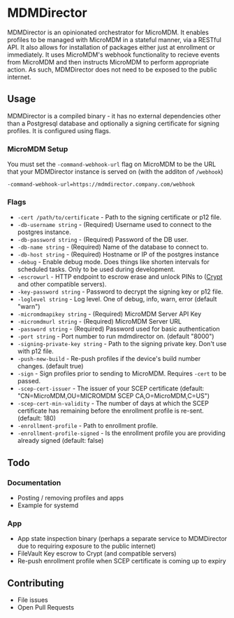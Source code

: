 # MDMDirector

MDMDirector is an opinionated orchestrator for MicroMDM. It enables profiles to be managed with MicroMDM in a stateful manner, via a RESTful API. It also allows for installation of packages either just at enrollment or immediately. It uses MicroMDM's webhook functionality to recieve events from MicroMDM and then instructs MicroMDM to perform appropriate action. As such, MDMDirector does not need to be exposed to the public internet.

## Usage

MDMDirector is a compiled binary - it has no external dependencies other than a Postgresql database and optionally a signing certificate for signing profiles. It is configured using flags.

### MicroMDM Setup

You must set the `-command-webhook-url` flag on MicroMDM to be the URL that your MDMDirector instance is served on (with the additon of `/webhook`)

```
-command-webhook-url=https://mdmdirector.company.com/webhook
```

### Flags

- `-cert /path/to/certificate` - Path to the signing certificate or p12 file.
- `-db-username string` - (Required) Username used to connect to the postgres instance.
- `-db-password string` - (Required) Password of the DB user.
- `-db-name string` - (Required) Name of the database to connect to.
- `-db-host string` - (Required) Hostname or IP of the postgres instance
- `-debug` - Enable debug mode. Does things like shorten intervals for scheduled tasks. Only to be used during development.
- `-escrowurl` - HTTP endpoint to escrow erase and unlock PINs to ([Crypt](https://github.com/grahamgilbert/crypt-server) and other compatible servers).
- `-key-password string` - Password to decrypt the signing key or p12 file.
- `-loglevel string` - Log level. One of debug, info, warn, error (default "warn")
- `-micromdmapikey string` - (Required) MicroMDM Server API Key
- `-micromdmurl string` - (Required) MicroMDM Server URL
- `-password string` - (Required) Password used for basic authentication
- `-port string` - Port number to run mdmdirector on. (default "8000")
- `-signing-private-key string` - Path to the signing private key. Don't use with p12 file.
- `-push-new-build` - Re-push profiles if the device's build number changes. (default true)
- `-sign` - Sign profiles prior to sending to MicroMDM. Requires `-cert` to be passed.
- `-scep-cert-issuer` - The issuer of your SCEP certificate (default: "CN=MicroMDM,OU=MICROMDM SCEP CA,O=MicroMDM,C=US")
- `-scep-cert-min-validity` - The number of days at which the SCEP certificate has remaining before the enrollment profile is re-sent. (default: 180)
- `-enrollment-profile` - Path to enrollment profile.
- `-enrollment-profile-signed` - Is the enrollment profile you are providing already signed (default: false)

## Todo

### Documentation

- Posting / removing profiles and apps
- Example for systemd

### App

- App state inspection binary (perhaps a separate service to MDMDirector due to requiring exposure to the public internet)
- FileVault Key escrow to Crypt (and compatible servers)
- Re-push enrollment profile when SCEP certificate is coming up to expiry

## Contributing

- File issues
- Open Pull Requests
